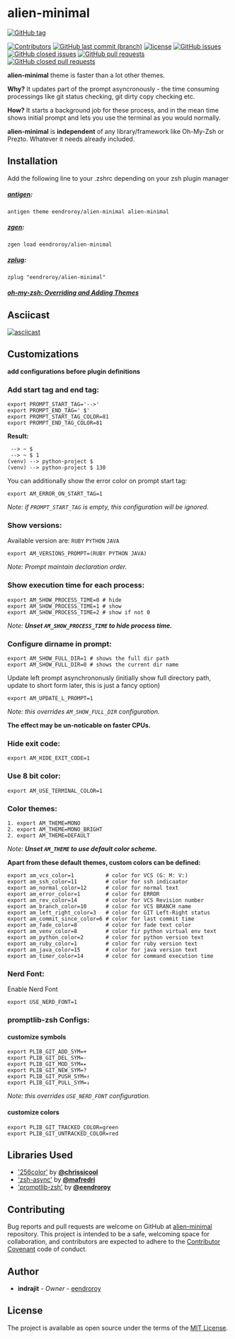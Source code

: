 # alien-minimal 

[![GitHub tag](https://img.shields.io/github/tag/eendroroy/alien-minimal.svg)](https://github.com/eendroroy/alien-minimal/tags)

[![Contributors](https://img.shields.io/github/contributors/eendroroy/alien-minimal.svg)](https://github.com/eendroroy/alien-minimal/graphs/contributors)
[![GitHub last commit (branch)](https://img.shields.io/github/last-commit/eendroroy/alien-minimal/master.svg)](https://github.com/eendroroy/alien-minimal)
[![license](https://img.shields.io/github/license/eendroroy/alien-minimal.svg)](https://github.com/eendroroy/alien-minimal/blob/master/LICENSE)
[![GitHub issues](https://img.shields.io/github/issues/eendroroy/alien-minimal.svg)](https://github.com/eendroroy/alien-minimal/issues)
[![GitHub closed issues](https://img.shields.io/github/issues-closed/eendroroy/alien-minimal.svg)](https://github.com/eendroroy/alien-minimal/issues?q=is%3Aissue+is%3Aclosed)
[![GitHub pull requests](https://img.shields.io/github/issues-pr/eendroroy/alien-minimal.svg)](https://github.com/eendroroy/alien-minimal/pulls)
[![GitHub closed pull requests](https://img.shields.io/github/issues-pr-closed/eendroroy/alien-minimal.svg)](https://github.com/eendroroy/alien-minimal/pulls?q=is%3Apr+is%3Aclosed)

**alien-minimal** theme is faster than a lot other themes.

**Why?** It updates part of the prompt asyncronously - the time consuming processings like git status checking, git dirty copy checking etc.

**How?** It starts a background job for these process, and in the mean time shows initial prompt and lets you use the terminal as you would normally.

**alien-minimal** is **independent** of any library/framework like Oh-My-Zsh or Prezto. Whatever it needs already included.


## Installation

Add the following line to your .zshrc depending on your zsh plugin manager

##### [antigen](https://github.com/zsh-users/antigen):

    antigen theme eendroroy/alien-minimal alien-minimal

##### [zgen](https://github.com/tarjoilija/zgen):

    zgen load eendroroy/alien-minimal

##### [zplug](https://github.com/zplug/zplug):

    zplug "eendroroy/alien-minimal"

##### [oh-my-zsh: Overriding and Adding Themes](https://github.com/robbyrussell/oh-my-zsh/wiki/Customization#overriding-and-adding-themes)

## Asciicast

[![asciicast](http://asciinema.org/a/152668.png)](https://asciinema.org/a/152668)

## Customizations

**add configurations before plugin definitions**
    
### Add start tag and end tag:

    export PROMPT_START_TAG='-->'
    export PROMPT_END_TAG=' $'
    export PROMPT_START_TAG_COLOR=81
    export PROMPT_END_TAG_COLOR=81

**Result:**

     --> ~ $
     --> ~ $ 1
    (venv) --> python-project $
    (venv) --> python-project $ 130

You can additionally show the error color on prompt start tag:

    export AM_ERROR_ON_START_TAG=1

_Note: if `PROMPT_START_TAG` is empty, this configuration will be ignored._

### Show versions:

Available version are: `RUBY` `PYTHON` `JAVA`

    export AM_VERSIONS_PROMPT=(RUBY PYTHON JAVA)

_Note: Prompt maintain declaration order._

### Show execution time for each process:

    export AM_SHOW_PROCESS_TIME=0 # hide
    export AM_SHOW_PROCESS_TIME=1 # show
    export AM_SHOW_PROCESS_TIME=2 # show if not 0

_Note: **Unset `AM_SHOW_PROCESS_TIME` to hide process time.**_

### Configure dirname in prompt:

    export AM_SHOW_FULL_DIR=1 # shows the full dir path
    export AM_SHOW_FULL_DIR=0 # shows the current dir name

Update left prompt asynchrononusly (initially show full directory path, update to short form later, this is just a fancy option)

    export AM_UPDATE_L_PROMPT=1

_Note: this overrides `AM_SHOW_FULL_DIR` configuration._

**The effect may be un-noticable on faster CPUs.**

### Hide exit code:

    export AM_HIDE_EXIT_CODE=1

### Use 8 bit color:

    export AM_USE_TERMINAL_COLOR=1


### Color themes:

    1. export AM_THEME=MONO
    2. export AM_THEME=MONO_BRIGHT
    2. export AM_THEME=DEFAULT

_Note: **Unset `AM_THEME` to use default color scheme.**_

**Apart from these default themes, custom colors can be defined:**

    export am_vcs_color=1          # color for VCS (G: M: V:)
    export am_ssh_color=11         # color for ssh indicaator
    export am_normal_color=12      # color for normal text
    export am_error_color=1        # color for ERROR
    export am_rev_color=14         # color for VCS Revision number
    export am_branch_color=10      # color for VCS BRANCH name
    export am_left_right_color=3   # color for GIT Left-Right status
    export am_commit_since_color=6 # color for last commit time
    export am_fade_color=8         # color for fade text color
    export am_venv_color=8         # color fir python virtual env text
    export am_python_color=2       # color for python version text
    export am_ruby_color=1         # color for ruby version text
    export am_java_color=15        # color for java version text
    export am_timer_color=14       # color for command execution time

### Nerd Font:

Enable Nerd Font

    export USE_NERD_FONT=1

### promptlib-zsh Configs:

#### customize symbols

    export PLIB_GIT_ADD_SYM=+
    export PLIB_GIT_DEL_SYM=-
    export PLIB_GIT_MOD_SYM=⭑
    export PLIB_GIT_NEW_SYM=?
    export PLIB_GIT_PUSH_SYM=↑
    export PLIB_GIT_PULL_SYM=↓

_Note: this overrides `USE_NERD_FONT` configuration._

#### customize colors

    export PLIB_GIT_TRACKED_COLOR=green
    export PLIB_GIT_UNTRACKED_COLOR=red

## Libraries Used

- ['256color'](https://github.com/chrissicool/zsh-256color) by **[@chrissicool](https://github.com/chrissicool)**
- ['zsh-async'](https://github.com/mafredri/zsh-async) by **[@mafredri](https://github.com/mafredri)**
- ['promptlib-zsh'](https://github.com/eendroroy/promptlib-zsh) by **[@eendroroy](https://github.com/eendroroy)**

## Contributing

Bug reports and pull requests are welcome on GitHub at [alien-minimal](https://github.com/eendroroy/alien-minimal) repository.
This project is intended to be a safe, welcoming space for collaboration, and contributors are expected to adhere to the [Contributor Covenant](http://contributor-covenant.org) code of conduct.

## Author

* **indrajit** - *Owner* - [eendroroy](https://github.com/eendroroy)

## License

The project is available as open source under the terms of the [MIT License](http://opensource.org/licenses/MIT).
